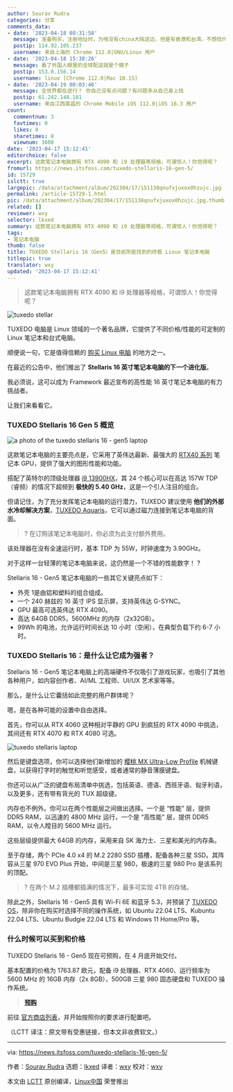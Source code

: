 ```yaml
---
author: Sourav Rudra
categories: 分享
comments_data:
- date: '2023-04-18 08:31:58'
  message: 准备购买，注册地址时，为啥没有china大陆这边，但是有香港和台湾，不想找代购，我那边也没有朋友亲戚怎么办？？？
  postip: 114.92.105.237
  username: 来自上海的 Chrome 112.0|GNU/Linux 用户
- date: '2023-04-18 15:38:26'
  message: 看了外国人眼里的全球配送就是个幌子
  postip: 153.0.156.14
  username: linux [Chrome 112.0|Mac 10.15]
- date: '2023-04-19 00:03:46'
  message: 全世界都在逆行？ 你自己没有点问题？有问题多从自己身上找
  postip: 61.242.148.181
  username: 来自江西南昌的 Chrome Mobile iOS 112.0|iOS 16.3 用户
count:
  commentnum: 3
  favtimes: 0
  likes: 0
  sharetimes: 0
  viewnum: 3608
date: '2023-04-17 15:12:41'
editorchoice: false
excerpt: 这款笔记本电脑拥有 RTX 4090 和 i9 处理器等规格，可谓惊人！你觉得呢？
fromurl: https://news.itsfoss.com/tuxedo-stellaris-16-gen-5/
id: 15729
islctt: true
largepic: /data/attachment/album/202304/17/151138qnufxjuxox0hzujc.jpg
permalink: /article-15729-1.html
pic: /data/attachment/album/202304/17/151138qnufxjuxox0hzujc.jpg.thumb.jpg
related: []
reviewer: wxy
selector: lkxed
summary: 这款笔记本电脑拥有 RTX 4090 和 i9 处理器等规格，可谓惊人！你觉得呢？
tags:
- 笔记本电脑
thumb: false
title: TUXEDO Stellaris 16（Gen5）是目前所能找到的终极 Linux 笔记本电脑
titlepic: true
translator: wxy
updated: '2023-04-17 15:12:41'
---
```



> 
> 这款笔记本电脑拥有 RTX 4090 和 i9 处理器等规格，可谓惊人！你觉得呢？
> 
> 
> 


![tuxedo stellar](/data/attachment/album/202304/17/151138qnufxjuxox0hzujc.jpg)


TUXEDO 电脑是 Linux 领域的一个著名品牌，它提供了不同价格/性能的可定制的 Linux 笔记本和台式电脑。


顺便说一句，它是值得信赖的 [购买 Linux 电脑](https://itsfoss.com/get-linux-laptops/) 的地方之一。


在最近的公告中，他们推出了 **Stellaris 16 英寸笔记本电脑的下一个进化版**。


我必须说，这可以成为 Framework 最近宣布的高性能 16 英寸笔记本电脑的有力挑战者。


让我们来看看它。


### TUXEDO Stellaris 16 Gen 5 概览


![a photo of the tuxedo stellaris 16 - gen5 laptop](/data/attachment/album/202304/17/151241xo2bjp4xgjlo00gs.jpg)


这款笔记本电脑的主要亮点是，它采用了英伟达最新、最强大的 [RTX40 系列](https://www.nvidia.com/en-us/geforce/laptops/) 笔记本 GPU，提供了强大的图形性能和功能。


搭配了英特尔的顶级处理器 [i9 13900HX](https://ark.intel.com/content/www/us/en/ark/products/232171/intel-core-i913900hx-processor-36m-cache-up-to-5-40-ghz.html)，其 24 个核心可以在高达 157W TDP（睿频）的情况下超频到 **极快的 5.40 GHz**，这是一个引人注目的组合。


但请记住，为了充分发挥笔记本电脑的运行潜力，TUXEDO 建议使用 **他们的外部水冷却解决方案**，[TUXEDO Aquaris](https://www.tuxedocomputers.com/en/Linux-Hardware/Accessories/Further-accessories/TUXEDO-Aquaris--External-Water-Cooling-Device_1.tuxedo)，它可以通过磁力连接到笔记本电脑的背面。



> 
> ? 在订购该笔记本电脑时，你必须为此支付额外费用。
> 
> 
> 


该处理器在没有全速运行时，基本 TDP 为 55W，时钟速度为 3.90GHz。


对于这样一台轻薄的笔记本电脑来说，这仍然是一个不错的性能数字！ ?


Stellaris 16 - Gen5 笔记本电脑的一些其它关键亮点如下：


* 外壳 1是由铝和塑料的组合组成。
* 一个 240 赫兹的 16 英寸 IPS 显示屏，支持英伟达 G-SYNC。
* GPU 最高可选英伟达 RTX 4090。
* 高达 64GB DDR5，5600MHz 的内存（2x32GB）。
* 99Wh 的电池，允许运行时间长达 10 小时（空闲），在典型负载下约 6-7 小时。


### TUXEDO Stellaris 16：是什么让它成为强者？


Stellaris 16 - Gen5 笔记本电脑上的高端硬件不仅吸引了游戏玩家，也吸引了其他各种用户，如内容创作者、AI/ML 工程师、UI/UX 艺术家等等。


那么，是什么让它囊括如此完整的用户群体呢？


嗯，是在各种可能的设置中自由选择。


首先，你可以从 RTX 4060 这种相对平静的 GPU 到疯狂的 RTX 4090 中挑选，其间还有 RTX 4070 和 RTX 4080 可选。


![tuxedo stellaris laptop](/data/attachment/album/202304/17/151242qxpd0p5abzxwaoal.jpg)


然后是键盘选项，你可以选择他们新增加的 [樱桃 MX Ultra-Low Profile](https://www.cherrymx.de/en/cherry-mx/mx-ultra-low-profile/mx-ulp-click.html) 机械键盘，以获得打字时的触觉和听觉感受，或者通常的静音薄膜键盘。


你还可以从广泛的键盘布局清单中挑选，包括英语、德语、西班牙语、匈牙利语，以及更多，还有带有背光的 TUX 超级键。


内存也不例外。你可以在两个性能层之间做出选择。一个是 “性能” 层，提供 DDR5 RAM，以迅速的 4800 MHz 运行，一个是 “高性能” 层，提供 DDR5 RAM，以令人瞠目的 5600 MHz 运行。


这些层级提供最大 64GB 的内存，采用来自 SK 海力士、三星和美光的内存条。


至于存储，两个 PCIe 4.0 x4 的 M.2 2280 SSD 插槽，配备各种三星 SSD。其阵容从三星 970 EVO Plus 开始，中间是三星 980，极速的三星 980 Pro 是该系列的顶配。



> 
> ? 在两个 M.2 插槽都插满的情况下，最多可实现 4TB 的存储。
> 
> 
> 


除此之外，Stellaris 16 - Gen5 具有 Wi-Fi 6E 和蓝牙 5.3，并预装了 [TUXEDO OS](https://www.tuxedocomputers.com/os)，除非你在购买时选择不同的操作系统，如 Ubuntu 22.04 LTS、Kubuntu 22.04 LTS、Ubuntu Budgie 22.04 LTS 和 Windows 11 Home/Pro 等。


### 什么时候可以买到和价格


TUXEDO Stellaris 16 - Gen5 现在可预购，在 4 月底开始交付。


基本配置的价格为 1763.87 欧元，配备 i9 处理器、RTX 4060、运行频率为 5600 MHz 的 16GB 内存（2x 8GB），500GB 三星 980 固态硬盘和 TUXEDO 操作系统。



> 
> **[预购](https://www.tuxedocomputers.com/en/TUXEDO-Stellaris-16-Gen5.tuxedo)**
> 
> 
> 


前往 [官方商店列表](https://www.tuxedocomputers.com/en/TUXEDO-Stellaris-16-Gen5.tuxedo)，并开始按照你的要求进行配置吧。


（LCTT 译注：原文带有受惠链接，但本文非收费软文。）




---


via: <https://news.itsfoss.com/tuxedo-stellaris-16-gen-5/>


作者：[Sourav Rudra](https://news.itsfoss.com/author/sourav/) 选题：[lkxed](https://github.com/lkxed/) 译者：[wxy](https://github.com/wxy) 校对：[wxy](https://github.com/wxy)


本文由 [LCTT](https://github.com/LCTT/TranslateProject) 原创编译，[Linux中国](https://linux.cn/) 荣誉推出